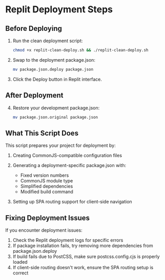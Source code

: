 # Replit Deployment Steps

## Before Deploying

1. Run the clean deployment script:
   ```bash
   chmod +x replit-clean-deploy.sh && ./replit-clean-deploy.sh
   ```

2. Swap to the deployment package.json:
   ```bash
   mv package.json.deploy package.json
   ```

3. Click the Deploy button in Replit interface.

## After Deployment

4. Restore your development package.json:
   ```bash
   mv package.json.original package.json
   ```

## What This Script Does

This script prepares your project for deployment by:

1. Creating CommonJS-compatible configuration files
2. Generating a deployment-specific package.json with:
   - Fixed version numbers
   - CommonJS module type
   - Simplified dependencies
   - Modified build command

3. Setting up SPA routing support for client-side navigation

## Fixing Deployment Issues

If you encounter deployment issues:

1. Check the Replit deployment logs for specific errors
2. If package installation fails, try removing more dependencies from package.json.deploy
3. If build fails due to PostCSS, make sure postcss.config.cjs is properly loaded
4. If client-side routing doesn't work, ensure the SPA routing setup is correct